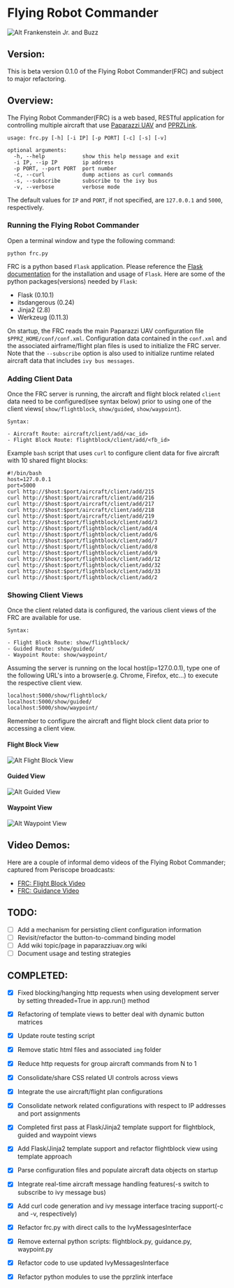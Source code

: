 # Flying Robot Commander
![Alt Frankenstein Jr. and Buzz](doc/images/frc_banner.png?raw=true "Frankenstein Jr. and Buzz")

## Version:
This is beta version 0.1.0 of the Flying Robot Commander(FRC) and subject to major refactoring.

## Overview:
The Flying Robot Commander(FRC) is a web based, RESTful application for controlling multiple 
aircraft that use [Paparazzi UAV](https://github.com/paparazzi/paparazzi) and [PPRZLink](https://github.com/paparazzi/pprzlink).

    usage: frc.py [-h] [-i IP] [-p PORT] [-c] [-s] [-v]

    optional arguments:
      -h, --help            show this help message and exit
      -i IP, --ip IP        ip address
      -p PORT, --port PORT  port number
      -c, --curl            dump actions as curl commands
      -s, --subscribe       subscribe to the ivy bus
      -v, --verbose         verbose mode

The default values for `IP` and `PORT`, if not specified, are `127.0.0.1` and `5000`, respectively.

### Running the Flying Robot Commander
Open a terminal window and type the following command:

    python frc.py

FRC is a python based `Flask` application. Please reference the [Flask documentation](http://flask.pocoo.org/docs/0.10/)
for the installation and usage of `Flask`. Here are some of the python packages(versions) needed by `Flask`:

- Flask (0.10.1)
- itsdangerous (0.24)
- Jinja2 (2.8)
- Werkzeug (0.11.3)

On startup, the FRC reads the main Paparazzi UAV configuration file `$PPRZ_HOME/conf/conf.xml`. 
Configuration data contained in the `conf.xml` and the associated airframe/flight plan files is 
used to initialize the FRC server. Note that the `--subscribe` option is also used to initialize 
runtime related aircraft data that includes `ivy bus messages`.

### Adding Client Data
Once the FRC server is running, the aircraft and flight block related `client` data need to be
configured(see syntax below) prior to using one of the client views( `show/flightblock`, `show/guided`, `show/waypoint`).

    Syntax:

    - Aircraft Route: aircraft/client/add/<ac_id>
    - Flight Block Route: flightblock/client/add/<fb_id>

Example `bash` script that uses `curl` to configure client data for five aircraft with 10 shared flight blocks:

    #!/bin/bash
    host=127.0.0.1
    port=5000
    curl http://$host:$port/aircraft/client/add/215
    curl http://$host:$port/aircraft/client/add/216
    curl http://$host:$port/aircraft/client/add/217
    curl http://$host:$port/aircraft/client/add/218
    curl http://$host:$port/aircraft/client/add/219
    curl http://$host:$port/flightblock/client/add/3
    curl http://$host:$port/flightblock/client/add/4
    curl http://$host:$port/flightblock/client/add/6
    curl http://$host:$port/flightblock/client/add/7
    curl http://$host:$port/flightblock/client/add/8
    curl http://$host:$port/flightblock/client/add/9
    curl http://$host:$port/flightblock/client/add/12
    curl http://$host:$port/flightblock/client/add/32
    curl http://$host:$port/flightblock/client/add/33
    curl http://$host:$port/flightblock/client/add/2

### Showing Client Views
Once the client related data is configured, the various client views of the FRC are available for use.

    Syntax:

    - Flight Block Route: show/flightblock/
    - Guided Route: show/guided/
    - Waypoint Route: show/waypoint/

Assuming the server is running on the local host(ip=127.0.0.1), type one of the following URL's into
a browser(e.g. Chrome, Firefox, etc...) to execute the respective client view. 

    localhost:5000/show/flightblock/
    localhost:5000/show/guided/
    localhost:5000/show/waypoint/

Remember to configure the aircraft and flight block client data prior to accessing a client view.

#### Flight Block View
![Alt Flight Block View](doc/images/flightblock_screen.png?raw=true "Flight Block View")

#### Guided View
![Alt Guided View](doc/images/guided_screen.png?raw=true "Guided View")

#### Waypoint View
![Alt Waypoint View](doc/images/waypoint_screen.png?raw=true "Waypoint View")

## Video Demos:
Here are a couple of informal demo videos of the Flying Robot Commander; captured from
Periscope broadcasts:

- [FRC: Flight Block Video](https://www.youtube.com/watch?v=NgT0K1RzfmE)
- [FRC: Guidance Video](https://www.youtube.com/watch?v=BdItVWyjLUc)

## TODO:
- [ ] Add a mechanism for persisting client configuration information
- [ ] Revisit/refactor the button-to-command binding model
- [ ] Add wiki topic/page in paparazziuav.org wiki
- [ ] Document usage and testing strategies

## COMPLETED:
- [x] Fixed blocking/hanging http requests when using development server by setting threaded=True in app.run() method
- [x] Refactoring of template views to better deal with dynamic button matrices
- [x] Update route testing script
- [x] Remove static html files and associated `img` folder
- [x] Reduce http requests for group aircraft commands from N to 1
- [x] Consolidate/share CSS related UI controls across views
- [x] Integrate the use aircraft/flight plan configurations
- [x] Consolidate network related configurations with respect to IP addresses and port assignments
- [x] Completed first pass at Flask/Jinja2 template support for flightblock, guided and waypoint views
- [x] Add Flask/Jinja2 template support and refactor flightblock view using template approach
- [x] Parse configuration files and populate aircraft data objects on startup
- [x] Integrate real-time aircraft message handling features(-s switch to subscribe to ivy message bus)
- [x] Add curl code generation and ivy message interface tracing support(-c and -v, respectively)
- [x] Refactor frc.py with direct calls to the IvyMessagesInterface
- [x] Remove external python scripts: flightblock.py, guidance.py, waypoint.py
- [x] Refactor code to use updated IvyMessagesInterface
- [x] Refactor python modules to use the pprzlink interface

